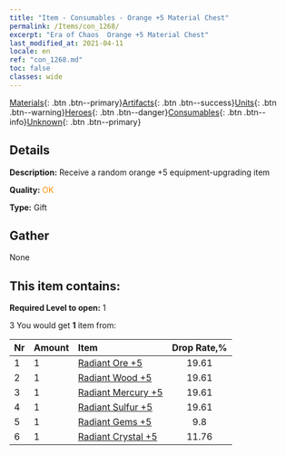 ```yaml
---
title: "Item - Consumables - Orange +5 Material Chest"
permalink: /Items/con_1268/
excerpt: "Era of Chaos  Orange +5 Material Chest"
last_modified_at: 2021-04-11
locale: en
ref: "con_1268.md"
toc: false
classes: wide
---
```

 [Materials](/Items/){: .btn .btn--primary}[Artifacts](/Items/Artifacts/){: .btn .btn--success}[Units](/Items/Units/){: .btn .btn--warning}[Heroes](/Items/Heroes/){: .btn .btn--danger}[Consumables](/Items/Consumables/){: .btn .btn--info}[Unknown](/Items/Unknown/){: .btn .btn--primary}

## Details
 **Description:** Receive a random orange +5 equipment-upgrading item

 **Quality:** <span style="color: #FF8C00">OK</span>

 **Type:** Gift

## Gather

  None

## This item contains:

 **Required Level to open:** 1

 3 You would get **1** item  from:

  | Nr | Amount |     Item    | Drop Rate,% |
  |:---|:-------|:------------|:---------:|
  | 1 | 1 | [Radiant Ore +5](/Items/mat_96/) | 19.61 | 
  | 2 | 1 | [Radiant Wood +5](/Items/mat_97/) | 19.61 | 
  | 3 | 1 | [Radiant Mercury +5](/Items/mat_98/) | 19.61 | 
  | 4 | 1 | [Radiant Sulfur +5](/Items/mat_99/) | 19.61 | 
  | 5 | 1 | [Radiant Gems +5](/Items/mat_100/) | 9.8 | 
  | 6 | 1 | [Radiant Crystal +5](/Items/mat_101/) | 11.76 | 
